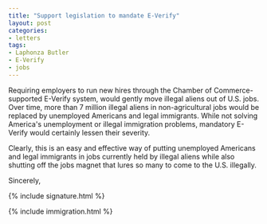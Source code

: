 ```yaml
---
title: "Support legislation to mandate E-Verify"
layout: post
categories:
- letters
tags:
- Laphonza Butler
- E-Verify
- jobs
---
```


Requiring employers to run new hires through the Chamber of Commerce-supported E-Verify system, would gently move illegal aliens out of U.S. jobs. Over time, more than 7 million illegal aliens in non-agricultural jobs would be replaced by unemployed Americans and legal immigrants. While not solving America's unemployment or illegal immigration problems, mandatory E-Verify would certainly lessen their severity.

Clearly, this is an easy and effective way of putting unemployed Americans and legal immigrants in jobs currently held by illegal aliens while also shutting off the jobs magnet that lures so many to come to the U.S. illegally.

Sincerely,

{% include signature.html %}

{% include immigration.html %}
